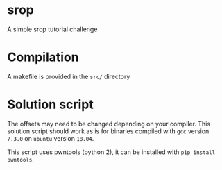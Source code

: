 # srop
A simple srop tutorial challenge

# Compilation

A makefile is provided in the `src/` directory

# Solution script

The offsets may need to be changed depending on your compiler. This solution script should work as is for binaries compiled with `gcc` version `7.3.0` on `ubuntu` version `18.04`.

This script uses pwntools (python 2), it can be installed with `pip install pwntools`.
